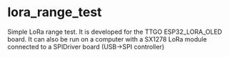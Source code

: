 # lora_range_test
Simple LoRa range test.
It is developed for the TTGO ESP32_LORA_OLED board.
It can also be run on a computer with a SX1278 LoRa module connected to a SPIDriver board (USB->SPI controller)
